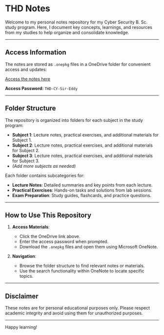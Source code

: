# THD Notes

Welcome to my personal notes repository for my Cyber Security B. Sc. study program. Here, I document key concepts, learnings, and resources from my studies to help organize and consolidate knowledge. 

---

## Access Information

The notes are stored as `.onepkg` files in a OneDrive folder for convenient access and updates:

[Access the notes here](https://1drv.ms/f/c/b97b5fa10d3921cd/EvJd6im5F4RFmDhGoeKofFsBrDnV4lc5rQJiFeAbmXhpmQ?e=NBJaFZ)

**Access Password:** `THD-CY-Sir-Eddy`

---

## Folder Structure

The repository is organized into folders for each subject in the study program:

- **Subject 1**: Lecture notes, practical exercises, and additional materials for Subject 1.
- **Subject 2**: Lecture notes, practical exercises, and additional materials for Subject 2.
- **Subject 3**: Lecture notes, practical exercises, and additional materials for Subject 3.
- *(Add more subjects as needed)*

Each folder contains subcategories for:

- **Lecture Notes**: Detailed summaries and key points from each lecture.
- **Practical Exercises**: Hands-on tasks and solutions from lab sessions.
- **Exam Preparation**: Study guides, flashcards, and practice questions.

---

## How to Use This Repository

1. **Access Materials**:
   - Click the OneDrive link above.
   - Enter the access password when prompted.
   - Download the `.onepkg` files and open them using Microsoft OneNote.

2. **Navigation**:
   - Browse the folder structure to find relevant notes or materials.
   - Use the search functionality within OneNote to locate specific topics.

---

## Disclaimer

These notes are for personal educational purposes only. Please respect academic integrity and avoid using them for unauthorized purposes.

---

Happy learning!
